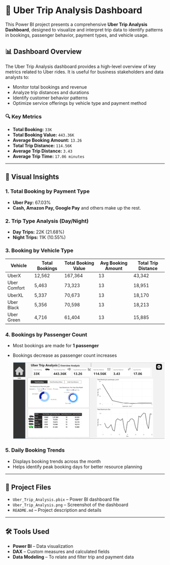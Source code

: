 # 🚗 Uber Trip Analysis Dashboard

This Power BI project presents a comprehensive **Uber Trip Analysis Dashboard**, designed to visualize and interpret trip data to identify patterns in bookings, passenger behavior, payment types, and vehicle usage.

## 📊 Dashboard Overview

The Uber Trip Analysis dashboard provides a high-level overview of key metrics related to Uber rides. It is useful for business stakeholders and data analysts to:

- Monitor total bookings and revenue  
- Analyze trip distances and durations  
- Identify customer behavior patterns  
- Optimize service offerings by vehicle type and payment method

### 🔍 Key Metrics

- **Total Booking:** `33K`  
- **Total Booking Value:** `443.36K`  
- **Average Booking Amount:** `13.26`  
- **Total Trip Distance:** `114.56K`  
- **Average Trip Distance:** `3.43`  
- **Average Trip Time:** `17.06 minutes`

---

## 📌 Visual Insights

### 1. Total Booking by Payment Type
- **Uber Pay:** 67.03%  
- **Cash, Amazon Pay, Google Pay** and others make up the rest.

### 2. Trip Type Analysis (Day/Night)
- **Day Trips:** 22K (21.68%)  
- **Night Trips:** 11K (10.55%)

### 3. Booking by Vehicle Type

| Vehicle        | Total Bookings | Total Booking Value | Avg Booking Amount | Total Trip Distance |
|----------------|----------------|----------------------|---------------------|----------------------|
| UberX          | 12,562         | 167,364              | 13                  | 43,342               |
| Uber Comfort   | 5,463          | 73,323               | 13                  | 18,951               |
| UberXL         | 5,337          | 70,673               | 13                  | 18,170               |
| Uber Black     | 5,356          | 70,598               | 13                  | 18,213               |
| Uber Green     | 4,716          | 61,404               | 13                  | 15,885               |

### 4. Bookings by Passenger Count
- Most bookings are made for **1 passenger**  
- Bookings decrease as passenger count increases

  ![Uber Trip Analysis Dashboard](Uber_Trip_Analysis.png)


### 5. Daily Booking Trends
- Displays booking trends across the month  
- Helps identify peak booking days for better resource planning

---

## 📁 Project Files

- `Uber_Trip_Analysis.pbix` – Power BI dashboard file  
- `Uber_Trip_Analysis.png` – Screenshot of the dashboard  
- `README.md` – Project description and details  

---

## 🛠 Tools Used

- **Power BI** – Data visualization  
- **DAX** – Custom measures and calculated fields  
- **Data Modeling** – To relate and filter trip and payment data  

